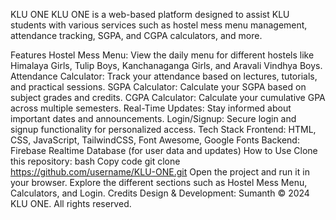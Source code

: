 KLU ONE
KLU ONE is a web-based platform designed to assist KLU students with various services such as hostel mess menu management, attendance tracking, SGPA, and CGPA calculators, and more.

Features
Hostel Mess Menu: View the daily menu for different hostels like Himalaya Girls, Tulip Boys, Kanchanaganga Girls, and Aravali Vindhya Boys.
Attendance Calculator: Track your attendance based on lectures, tutorials, and practical sessions.
SGPA Calculator: Calculate your SGPA based on subject grades and credits.
CGPA Calculator: Calculate your cumulative GPA across multiple semesters.
Real-Time Updates: Stay informed about important dates and announcements.
Login/Signup: Secure login and signup functionality for personalized access.
Tech Stack
Frontend: HTML, CSS, JavaScript, TailwindCSS, Font Awesome, Google Fonts
Backend: Firebase Realtime Database (for user data and updates)
How to Use
Clone this repository:
bash
Copy code
git clone https://github.com/username/KLU-ONE.git
Open the project and run it in your browser.
Explore the different sections such as Hostel Mess Menu, Calculators, and Login.
Credits
Design & Development: Sumanth
© 2024 KLU ONE. All rights reserved.


